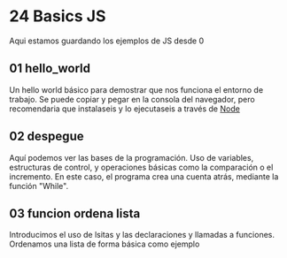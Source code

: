 # 24 Basics JS

Aqui estamos guardando los ejemplos de JS desde 0

## 01 hello_world

Un hello world básico para demostrar que nos funciona el entorno de trabajo.
Se puede copiar y pegar en la consola del navegador, pero recomendaria que instalaseis y lo ejecutaseis a través de [Node](https://nodejs.org/en/download/package-manager)

## 02 despegue

Aquí podemos ver las bases de la programación. Uso de variables, estructuras de control, y operaciones básicas como la comparación o el incremento. En este caso, el programa crea una cuenta atrás, mediante la función "While".

## 03 funcion ordena lista

Introducimos el uso de lsitas y las declaraciones y llamadas a funciones. Ordenamos una lista de forma básica como ejemplo
